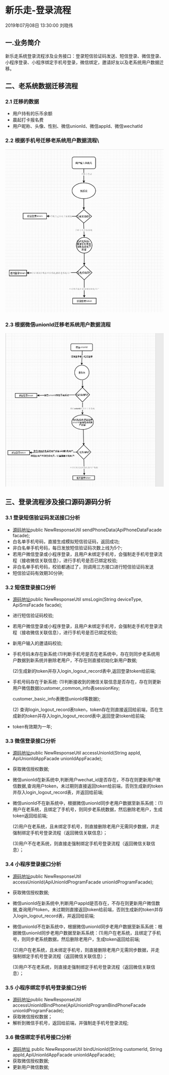 # 新乐走-登录流程

2019年07月08日 13:30:00 刘晓伟

## 一.业务简介

新乐走系统登录流程涉及业务接口：登录短信验证码发送、短信登录、微信登录、小程序登录、小程序绑定手机号登录，微信绑定，邀请好友以及老系统用户数据迁移。

## 二、老系统数据迁移流程

### 2.1 迁移的数据

* 用户持有的乐币余额
* 晨起打卡报名费
* 用户昵称、头像、性别、微信unionId、微信appId、微信wechatId

### 2.2 根据手机号迁移老系统用户数据流程\

![](../.gitbook/assets/根据手机号迁移老用户数据.png)

### 2.3 根据微信unionId迁移老系统用户数据流程

![](../.gitbook/assets/根据微信unionId老用户数据.png)

## 三、登录流程涉及接口源码源码分析

### 3.1 登录短信验证码发送接口分析

* [源码地址](https://github.com/hdp123456/coding/tree/4de9856aa04c96ffa45fc468d0aef9b6aa4dc114/happygo/login/source/ApiCustomerLoginServiceImpl.java)public NewResponseUtil sendPhoneData\(ApiPhoneDataFacade facade\);
* 白名单手机号码，直接生成模拟短信验证码，返回成功;
* 非白名单手机号码，每日发放短信验证码次数上线为5个;
* 若用户微信登录或小程序登录，且用户未绑定手机号，会强制走手机号登录流程（接收微信关联信息），进行手机号是否已绑定校验;
* 非白名单手机号码，校验都通过了，则调用三方接口进行短信验证码发送
* 短信验证码有效期30分钟;

### 3.2 短信登录接口分析

* [源码地址](https://github.com/hdp123456/coding/tree/4de9856aa04c96ffa45fc468d0aef9b6aa4dc114/happygo/login/source/ApiCustomerLoginServiceImpl.java)public NewResponseUtil smsLogin\(String deviceType, ApiSmsFacade facade\);
* 进行短信验证码校验;
* 若用户微信登录或小程序登录，且用户未绑定手机号，会强制走手机号登录流程（接收微信关联信息），进行手机号是否已绑定校验;
* 新用户输入的邀请码校验;
* 手机号码未存在新系统:\(1\)判断手机号是否在老系统中，存在则同步老系统用户数据到新系统并删除老用户，不存在则直接初始化新用户数据;

  \(2\)生成新的token并存入login\_logout\_record表中,返回登录token给前端;

* 手机号码存在于新系统: \(1\)判断接收到的微信关联信息是否存在，存在则更新用户微信数据\(customer\_common\_info表sessionKey;

  customer\_basic\_info表微信unionId等数据\);

  \(2\) 查询login\_logout\_record表token，token存在则直接返回给前端，否在生成新的token并存入login\_logout\_record表中,返回登录token给前端;

* token有效期为一年;

### 3.3 微信登录接口分析

* [源码地址](https://github.com/hdp123456/coding/tree/4de9856aa04c96ffa45fc468d0aef9b6aa4dc114/happygo/login/source/ApiCustomerLoginServiceImpl.java)public NewResponseUtil accessUnionId\(String appId, ApiUnionIdAppFacade unionIdAppFacade\);
* 获取微信授权数据;
* 微信unionId在新系统中,判断用户wechat\_id是否存在，不存在则更新用户微信数据,查询用户token，未过期则直接返回token给前端，否则生成新的token并存入login\_logout\_record表，并返回给前端;
* 微信unionId不在新系统中，根据微信unionId同步老用户数据至新系系统：\(1\)用户在老系统，且绑定了手机号，则同步老系统数据，然后删除老用户，生成token返回给前端;

  \(2\)用户在老系统，且未绑定手机号，则直接删除老用户无需同步数据，并走强制绑定手机号登录流程（返回微信关联信息）；

  \(3\)用户不在老系统，则直接走强制绑定手机号登录流程（返回微信关联信息）；

### 3.4 小程序登录接口分析

* [源码地址](https://github.com/hdp123456/coding/tree/4de9856aa04c96ffa45fc468d0aef9b6aa4dc114/happygo/login/source/ApiCustomerLoginServiceImpl.java)public NewResponseUtil accessUnionId\(ApiUnionIdProgramFacade unionIdProgramFacade\);
* 获取微信授权数据;
* 微信unionId在新系统中,判断用户appId是否存在，不存在则更新用户微信数据,查询用户token，未过期则直接返回token给前端，否则生成新的token并存入login\_logout\_record表，并返回给前端;
* 微信unionId不在新系统中，根据微信unionId同步老用户数据至新系系统：根据微信unionId同步老用户数据至新系系统：\(1\)用户在老系统，且绑定了手机号，则同步老系统数据，然后删除老用户，生成token返回给前端;

  \(2\)用户在老系统，且未绑定手机号，则直接删除老用户无需同步数据，并走强制绑定手机号登录流程（返回微信关联信息）；

  \(3\)用户不在老系统，则直接走强制绑定手机号登录流程（返回微信关联信息）；

### 3.5 小程序绑定手机号登录接口分析

* [源码地址](https://github.com/hdp123456/coding/tree/4de9856aa04c96ffa45fc468d0aef9b6aa4dc114/happygo/login/source/ApiCustomerLoginServiceImpl.java)public NewResponseUtil accessUnionIdBindPhone\(ApiUnionIdProgramBindPhoneFacade unionIdProgramFacade\);
* 获取微信授权数据；
* 解析到微信手机号，返回给前端，并强制走手机号登录流程;

### 3.6 微信绑定手机号接口分析

* [源码地址](https://github.com/hdp123456/coding/tree/4de9856aa04c96ffa45fc468d0aef9b6aa4dc114/happygo/login/source/ApiCustomerBasicInfoServiceImpl.java) public NewResponseUtil bindUnionId\(String customerId, String appId,ApiUnionIdAppFacade unionIdAppFacade\);
* 获取微信授权数据;
* 更新用户微信数据;

